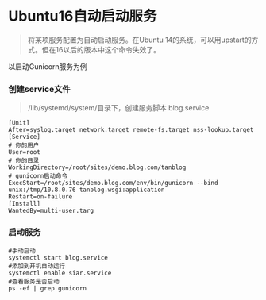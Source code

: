 # Ubuntu16自动启动服务
> 将某项服务配置为自动启动服务。在Ubuntu 14的系统，可以用upstart的方式。但在16以后的版本中这个命令失效了。

以启动Gunicorn服务为例
### 创建service文件
> /lib/systemd/system/目录下，创建服务脚本 blog.service

    [Unit]
    After=syslog.target network.target remote-fs.target nss-lookup.target
    [Service]
    # 你的用户
    User=root
    # 你的目录
    WorkingDirectory=/root/sites/demo.blog.com/tanblog
    # gunicorn启动命令
    ExecStart=/root/sites/demo.blog.com/env/bin/gunicorn --bind unix:/tmp/10.8.0.76 tanblog.wsgi:application
    Restart=on-failure
    [Install]
    WantedBy=multi-user.targ

### 启动服务

    #手动启动
    systemctl start blog.service
    #添加到开机自动运行
    systemctl enable siar.service
    #查看服务是否启动
    ps -ef | grep gunicorn
